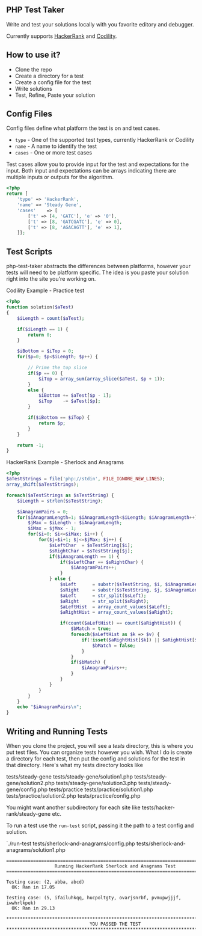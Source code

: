 PHP Test Taker
--------------
Write and test your solutions locally with you favorite editory and debugger.

Currently supports [HackerRank](https://www.hackerrank.com) and [Codility](https://codility.com/programmers/).

How to use it?
--------------

* Clone the repo
* Create a directory for a test
* Create a config file for the test
* Write solutions
* Test, Refine, Paste your solution

Config Files
------------

Config files define what platform the test is on and test cases.

* `type` - One of the supported test types, currently HackerRank or Codility
* `name` - A name to identify the test
* `cases` - One or more test cases

Test cases allow you to provide input for the test and expectations for the input. Both input and expectations can be arrays indicating there are multiple inputs or outputs for the algorithm.

```php
<?php
return [
    'type' => 'HackerRank',
    'name' => 'Steady Gene',
    'cases'    => [
        ['t' => [4, 'GATC'], 'e' => '0'],
        ['t' => [8, 'GATCGATC'], 'e' => 0],
        ['t' => [8, 'AGACAGTT'], 'e' => 1],
    ]];
```

Test Scripts
------------
php-test-taker abstracts the differences between platforms, however your tests will need to be platform specific. The idea is you paste your solution right into the site you're working on.

Codility Example - Practice test

```php
<?php
function solution($aTest)
{
    $iLength = count($aTest);

    if($iLength == 1) {
        return 0;
    }

    $iBottom = $iTop = 0;
    for($p=0; $p<$iLength; $p++) {

        // Prime the top slice
        if($p == 0) {
            $iTop = array_sum(array_slice($aTest, $p + 1));
        }
        else {
            $iBottom += $aTest[$p - 1];
            $iTop    -= $aTest[$p];
        }

        if($iBottom == $iTop) {
            return $p;
        }
    }

    return -1;
}
```

HackerRank Example - Sherlock and Anagrams
```php
<?php
$aTestStrings = file('php://stdin', FILE_IGNORE_NEW_LINES);
array_shift($aTestStrings);

foreach($aTestStrings as $sTestString) {
    $iLength = strlen($sTestString);

    $iAnagramPairs = 0;
    for($iAnagramLength=1; $iAnagramLength<$iLength; $iAnagramLength++) {
        $jMax = $iLength - $iAnagramLength;
        $iMax = $jMax - 1;
        for($i=0; $i<=$iMax; $i++) {
            for($j=$i+1; $j<=$jMax; $j++) {
                $sLeftChar  = $sTestString[$i];
                $sRightChar = $sTestString[$j];
                if($iAnagramLength == 1) {
                    if($sLeftChar == $sRightChar) {
                        $iAnagramPairs++;
                    }
                } else {
                    $sLeft      = substr($sTestString, $i, $iAnagramLength);
                    $sRight     = substr($sTestString, $j, $iAnagramLength);
                    $aLeft      = str_split($sLeft);
                    $aRight     = str_split($sRight);
                    $aLeftHist  = array_count_values($aLeft);
                    $aRightHist = array_count_values($aRight);

                    if(count($aLeftHist) == count($aRightHist)) {
                        $bMatch = true;
                        foreach($aLeftHist as $k => $v) {
                            if(!isset($aRightHist[$k]) || $aRightHist[$k] != $v) {
                                $bMatch = false;
                            }
                        }
                        if($bMatch) {
                            $iAnagramPairs++;
                        }
                    }
                }
            }
        }
    }
    echo "$iAnagramPairs\n";
}
```

Writing and Running Tests
-------------------------

When you clone the project, you will see a *tests* directory, this is where you put test files. You can organize tests however you wish. What I do is create a directory for each test, then put the config and solutions for the test in that directory. Here's what my tests directory looks like

tests/steady-gene
tests/steady-gene/solution1.php
tests/steady-gene/solution2.php
tests/steady-gene/solution3.php
tests/steady-gene/config.php
tests/practice
tests/practice/solution1.php
tests/practice/solution2.php
tests/practice/config.php

You might want another subdirectory for each site like tests/hacker-rank/steady-gene etc.

To run a test use the `run-test` script, passing it the path to a test config and solution.

`./run-test tests/sherlock-and-anagrams/config.php tests/sherlock-and-anagrams/solution1.php
```
================================================================================
                  Running HackerRank Sherlock and Anagrams Test
================================================================================

Testing case: (2, abba, abcd)
  OK: Ran in 17.05

Testing case: (5, ifailuhkqq, hucpoltgty, ovarjsnrbf, pvmupwjjjf, iwwhrlkpek)
  OK: Ran in 29.13

********************************************************************************
                               YOU PASSED THE TEST                              
********************************************************************************
```
